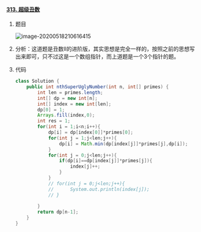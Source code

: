 #### [313. 超级丑数](https://leetcode-cn.com/problems/super-ugly-number/)

1. 题目

   ![image-20200518210616415](https://i.loli.net/2020/05/18/sZbhUXH8PFJxog9.png)

2. 分析：这道题是丑数II的进阶版，其实思想是完全一样的，按照之前的思想写出来即可，只不过这是一个数组指针，而上道题是一个3个指针的题。

3. 代码

   ```java
   class Solution {
       public int nthSuperUglyNumber(int n, int[] primes) {
           int len = primes.length;
           int[] dp = new int[n];
           int[] index = new int[len];
           dp[0] = 1;
           Arrays.fill(index,0);
           int res = 1;
           for(int i = 1;i<n;i++){
               dp[i] = dp[index[0]]*primes[0];
               for(int j = 1;j<len;j++){
                   dp[i] = Math.min(dp[index[j]]*primes[j],dp[i]);
               }
               for(int j = 0;j<len;j++){
                   if(dp[i]==dp[index[j]]*primes[j]){
                       index[j]++;
                   }
               }
               // for(int j = 0;j<len;j++){
               //      System.out.println(index[j]);
               // }
              
           }
           return dp[n-1];
       }
   }
   ```

   